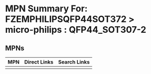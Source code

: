 



# MPN Summary For: FZEMPHILIPSQFP44SOT372 > micro-philips : QFP44_SOT307-2

## MPNs
  

|MPN|Direct Links|Search Links|
| :--- | :--- | :--- |
||||
